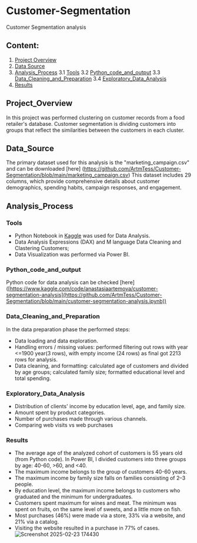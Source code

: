 # Customer-Segmentation
Customer Segmentation analysis

## Content:
1. [Project Overview](#Project_Overview)
2. [Data Source](#Data_Source)
3. [Analysis_Process](#Analysis_Process)
   3.1 [Tools](#Tools)
   3.2 [Python_code_and_output](#Python_code_and_output)
   3.3 [Data_Cleaning_and_Preparation](#Data_Cleaning_and_Preparation)
   3.4 [Exploratory_Data_Analysis](#Exploratory_Data_Analysis)
5. [Results](#Results)

## Project_Overview
In this project was performed clustering on customer records from a food retailer's database. 
Customer segmentation is dividing customers into groups that reflect the similarities between the customers in each cluster.

## Data_Source
The primary dataset used for this analysis is the "marketing_campaign.csv" and can be downloaded [here] (https://github.com/ArtmTess/Customer-Segmentation/blob/main/marketing_campaign.csv)
This dataset includes 29 columns, which provide comprehensive details about customer demographics, spending habits, campaign responses, and engagement.

## Analysis_Process
### Tools
- Python Notebook in [Kaggle]([https://www.kaggle.com/](https://www.kaggle.com/code/anastasiaartemova/customer-segmentation-analysis)) was used for Data Analysis.
- Data Analysis Expressions (DAX) and M language Data Cleaning and Clastering Customers;
- Data Visualization was performed via Power BI.

### Python_code_and_output
Python code for data analysis can be checked [here] ([https://www.kaggle.com/code/anastasiaartemova/customer-segmentation-analysis](https://github.com/ArtmTess/Customer-Segmentation/blob/main/customer-segmentation-analysis.ipynb))
  

### Data_Cleaning_and_Preparation
In the data preparation phase the performed steps: 
- Data loading and data exploration.
- Handling errors / missing values: performed filtering out rows with year <=1900 year(3 rows), with empty income (24 rows) as final got 2213 rows for analysis. 
- Data cleaning, and formatting: calculated age of customers and divided by age groups; calculated family size; formatted educational level and total spending.

  
### Exploratory_Data_Analysis
- Distribution of clients' income by education level, age, and family size. 
- Amount spent by product categories.
- Number of purchases made through various channels.
- Comparing web visits vs web purchases

### Results
- The average age of the analyzed cohort of customers is 55 years old (from Python code). In Power BI, I divided customers into three groups by age: 40-60, >60, and <40.
- The maximum income belongs to the group of customers 40-60 years.
- The maximum income by family size falls on families consisting of 2–3 people.
- By education level, the maximum income belongs to customers who  graduated and the minimum for undergraduates.
- Customers spent maximum for wines and meat. The minimum was spent on fruits, on the same level of sweets, and a little more on fish.
- Most purchases (46%) were made via a store, 33% via a website, and 21% via a catalog.
- Visiting the website resulted in a purchase in 77% of cases.
![Screenshot 2025-02-23 174430](https://github.com/user-attachments/assets/3f526f49-2a7e-45b2-8884-68044b37273f)




